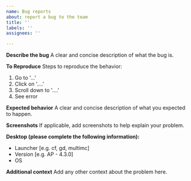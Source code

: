```yaml
---
name: Bug reports
about: report a bug to the team
title: ''
labels: ''
assignees: ''

---
```


**Describe the bug**
A clear and concise description of what the bug is.

**To Reproduce**
Steps to reproduce the behavior:
1. Go to '...'
2. Click on '....'
3. Scroll down to '....'
4. See error

**Expected behavior**
A clear and concise description of what you expected to happen.

**Screenshots**
If applicable, add screenshots to help explain your problem.

**Desktop (please complete the following information):**
 - Launcher [e.g. cf, gd, multimc]
 - Version [e.g. AP - 4.3.0]
 - OS 
 
**Additional context**
Add any other context about the problem here.

